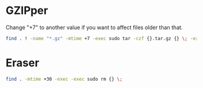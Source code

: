 # GZIPper

Change "+7" to another value if you want to affect files older than that.

```sh
find . ! -name "*.gz" -mtime +7 -exec sudo tar -czf {}.tar.gz {} \; -exec sudo rm {} \;
```

# Eraser

```sh
find . -mtime +30 -exec -exec sudo rm {} \;
```
